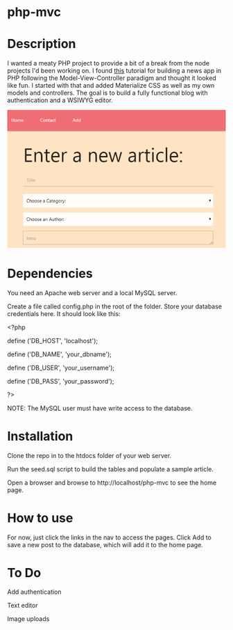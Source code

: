 # php-mvc

# Description

I wanted a meaty PHP project to provide a bit of a break from the node projects I'd been working on. I found [this](https://isitoktocode.com/post/create-a-simple-php-mvc-framework?cookieChange) tutorial for building a news app in PHP following the Model-View-Controller paradigm and thought it looked like fun. I started with that and added Materialize CSS as well as my own models and controllers. The goal is to build a fully functional blog with authentication and a WSIWYG editor. 

![add an article](readme/add.png)

# Dependencies

You need an Apache web server and a local MySQL server. 

Create a file called config.php in the root of the folder. Store your database credentials here. It should look like this:

  \<?php
   
   define ('DB_HOST',  'localhost');
   
   define ('DB_NAME',  'your_dbname'); 
   
   define ('DB_USER',  'your_username');
   
   define ('DB_PASS',  'your_password');
  
  \?>


NOTE: The MySQL user must have write access to the database.

# Installation 

Clone the repo in to the htdocs folder of your web server. 

Run the seed.sql script to build the tables and populate a sample article.

Open a browser and browse to http://localhost/php-mvc to see the home page. 

# How to use

For now, just click the links in the nav to access the pages. Click Add to save a new post to the database, which will add it to the home page.

# To Do

Add authentication

Text editor 

Image uploads

